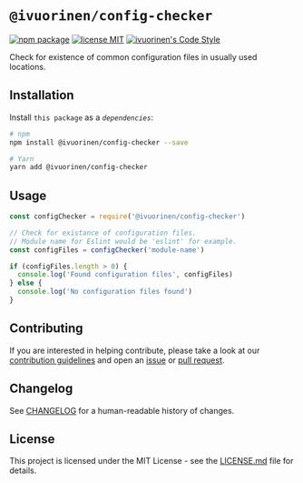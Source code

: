 # `@ivuorinen/config-checker` <!-- omit in toc -->

[![npm package][npm-badge]][npm-link] [![license MIT][license-badge]][license-link] [![ivuorinen's Code Style][style-badge]][style-link]

Check for existence of common configuration files in usually used locations.

## Installation

Install `this package` as a _`dependencies`_:

```sh
# npm
npm install @ivuorinen/config-checker --save

# Yarn
yarn add @ivuorinen/config-checker
```

## Usage

```js
const configChecker = require('@ivuorinen/config-checker')

// Check for existance of configuration files.
// Module name for Eslint would be 'eslint' for example.
const configFiles = configChecker('module-name')

if (configFiles.length > 0) {
  console.log('Found configuration files', configFiles)
} else {
  console.log('No configuration files found')
}
```

## Contributing

If you are interested in helping contribute, please take a look at our [contribution guidelines][contributing-link] and open an [issue][issue-link] or [pull request][pull-request-link].

## Changelog

See [CHANGELOG][changelog-link] for a human-readable history of changes.

## License

This project is licensed under the MIT License - see the [LICENSE.md](LICENSE.md) file for details.

[changelog-link]: ./CHANGELOG.md
[contributing-link]: https://github.com/ivuorinen/.github/blob/main/CONTRIBUTING.md
[issue-link]: https://github.com/ivuorinen/base-configs/issues
[license-badge]: https://img.shields.io/github/license/ivuorinen/base-configs?style=flat-square&labelColor=292a44&color=663399
[license-link]: ./LICENSE
[npm-badge]: https://img.shields.io/npm/v/@ivuorinen/config-checker?style=flat-square&labelColor=292a44&color=663399
[npm-link]: https://www.npmjs.com/package/@ivuorinen/config-checker
[pull-request-link]: https://github.com/ivuorinen/base-configs/pulls
[style-badge]: https://img.shields.io/badge/code_style-ivuorinen%E2%80%99s-663399.svg?labelColor=292a44&style=flat-square
[style-link]: https://github.com/ivuorinen/base-configs
